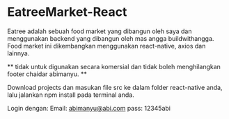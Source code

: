# EatreeMarket-React
Eatree adalah sebuah food market yang dibangun oleh saya dan menggunakan backend yang dibangun oleh mas angga buildwithangga.  
Food market ini dikembangkan menggunakan react-native, axios dan lainnya.

**
tidak untuk digunakan secara komersial dan tidak boleh menghilangkan footer chaidar abimanyu.
**

Download projects dan masukan file src ke dalam folder react-native anda, lalu jalankan npm install pada terminal anda.

Login dengan:
Email: abimanyu@abi.com
pass: 12345abi
